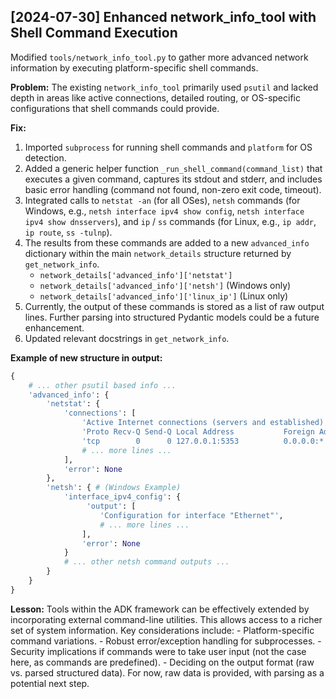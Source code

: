 ## [2024-07-30] Enhanced network_info_tool with Shell Command Execution

Modified `tools/network_info_tool.py` to gather more advanced network information by executing platform-specific shell commands.

**Problem:** The existing `network_info_tool` primarily used `psutil` and lacked depth in areas like active connections, detailed routing, or OS-specific configurations that shell commands could provide.

**Fix:**

1.  Imported `subprocess` for running shell commands and `platform` for OS detection.
2.  Added a generic helper function `_run_shell_command(command_list)` that executes a given command, captures its stdout and stderr, and includes basic error handling (command not found, non-zero exit code, timeout).
3.  Integrated calls to `netstat -an` (for all OSes), `netsh` commands (for Windows, e.g., `netsh interface ipv4 show config`, `netsh interface ipv4 show dnsservers`), and `ip` / `ss` commands (for Linux, e.g., `ip addr`, `ip route`, `ss -tulnp`).
4.  The results from these commands are added to a new `advanced_info` dictionary within the main `network_details` structure returned by `get_network_info`.
    - `network_details['advanced_info']['netstat']`
    - `network_details['advanced_info']['netsh']` (Windows only)
    - `network_details['advanced_info']['linux_ip']` (Linux only)
5.  Currently, the output of these commands is stored as a list of raw output lines. Further parsing into structured Pydantic models could be a future enhancement.
6.  Updated relevant docstrings in `get_network_info`.

**Example of new structure in output:**

```python
{
    # ... other psutil based info ...
    'advanced_info': {
        'netstat': {
            'connections': [
                'Active Internet connections (servers and established)',
                'Proto Recv-Q Send-Q Local Address           Foreign Address         State',
                'tcp        0      0 127.0.0.1:5353          0.0.0.0:*               LISTEN',
                # ... more lines ...
            ],
            'error': None
        },
        'netsh': { # (Windows Example)
            'interface_ipv4_config': {
                 'output': [
                    'Configuration for interface "Ethernet"',
                    # ... more lines ...
                ],
                'error': None
            }
            # ... other netsh command outputs ...
        }
    }
}
```

**Lesson:** Tools within the ADK framework can be effectively extended by incorporating external command-line utilities. This allows access to a richer set of system information. Key considerations include: - Platform-specific command variations. - Robust error/exception handling for subprocesses. - Security implications if commands were to take user input (not the case here, as commands are predefined). - Deciding on the output format (raw vs. parsed structured data). For now, raw data is provided, with parsing as a potential next step.
